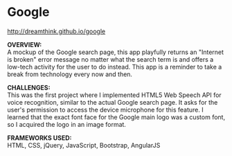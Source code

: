<h1>Google</h1>

http://dreamthink.github.io/google

<p><strong>OVERVIEW: </strong><br>
A mockup of the Google search page, this app playfully returns an "Internet is broken" error message no matter what the search term is and offers a low-tech activity for the user to do instead. This app is a reminder to take a break from technology every now and then.
</p>
<p><strong>CHALLENGES:</strong><br>
This was the first project where I implemented HTML5 Web Speech API for voice recognition, similar to the actual Google search page. It asks for the user's permission to access the device microphone for this feature. I learned that the exact font face for the Google main logo was a custom font, so I acquired the logo in an image format.
</p>
<p><strong>FRAMEWORKS USED:</strong><br>
HTML, CSS, jQuery, JavaScript, Bootstrap, AngularJS
</p>